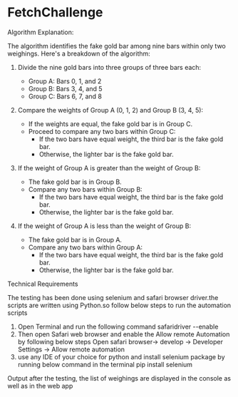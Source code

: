 # FetchChallenge
Algorithm Explanation:

The algorithm identifies the fake gold bar among nine bars within only two weighings. Here's a breakdown of the algorithm:

1. Divide the nine gold bars into three groups of three bars each:
   - Group A: Bars 0, 1, and 2
   - Group B: Bars 3, 4, and 5
   - Group C: Bars 6, 7, and 8

2. Compare the weights of Group A (0, 1, 2) and Group B (3, 4, 5):
   - If the weights are equal, the fake gold bar is in Group C.
   - Proceed to compare any two bars within Group C:
     - If the two bars have equal weight, the third bar is the fake gold bar.
     - Otherwise, the lighter bar is the fake gold bar.

3. If the weight of Group A is greater than the weight of Group B:
   - The fake gold bar is in Group B.
   - Compare any two bars within Group B:
     - If the two bars have equal weight, the third bar is the fake gold bar.
     - Otherwise, the lighter bar is the fake gold bar.

4. If the weight of Group A is less than the weight of Group B:
   - The fake gold bar is in Group A.
   - Compare any two bars within Group A:
     - If the two bars have equal weight, the third bar is the fake gold bar.
     - Otherwise, the lighter bar is the fake gold bar.



Technical Requirements

The testing has been done using selenium and safari browser driver.the scripts are written using Python.so follow below steps to run the automation scripts

1) Open Terminal and run the following command safaridriver --enable
2) Then open Safari web browser and enable the Allow remote Automation by following below steps
Open safari browser-> develop -> Developer Settings -> Allow remote automation
3) use any IDE of your choice for python and install selenium package by running below command in the terminal
pip install selenium


Output
after the testing, the list of weighings are displayed in the console as well as in the web app


